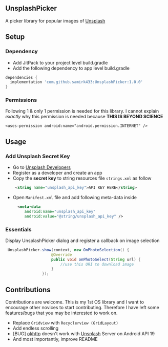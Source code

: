 ## UnsplashPicker
A picker library for popular images of [Unsplash](https://www.unsplash.com)

## Setup
### Dependency
  - Add JitPack to your project level build.gradle
  - Add the following dependency to app level build.gradle
  ```groovy
  dependencies {
    implementation 'com.github.samirk433:UnsplashPicker:1.0.0'
}
  ```
### Permissions
Following 1 & only 1 permission is needed for this library. I cannot explain _exactly_ why this permission is needed because **THIS IS BEYOND SCIENCE**

    <uses-permission android:name="android.permission.INTERNET" />

## Usage
### Add Unsplash Secret Key
* Go to [Unsplash Developers](https://unsplash.com/developers)
* Register as a developer and create an app
* Copy the **secret key** to string resources file `strings.xml` as follow
    ```xml
     <string name="unsplash_api_key">API KEY HERE</string>
   ```
* Open `Manifest.xml` file and add following meta-data inside _<application>_
   ```xml
     <meta-data
        android:name="unsplash_api_key" 
        android:value="@string/unsplash_api_key" />
   ```
### Essentials
Display UnsplashPicker dialog and register a callback on image selection

```java
 UnsplashPicker.show(context, new OnPhotoSelection() {
                    @Override
                    public void onPhotoSelect(String url) {
                        //use this URI to download image
                    }
                });
```

## Contributions
Contributions are welcome. This is my 1st OS library and I want to encourage other novices to start contributing. Therefore I have left some features/bugs that you may be interested to work on. 
* Replace `Gridview` with `Recyclerview (GridLayout)`
* Add endless scrolling
* [BUG] [okhttp](https://square.github.io/okhttp/) doesn't work with [Unsplash](www.unsplash.com) Server on  Android API 19
* And most importantly, improve README

